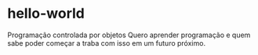 # hello-world
Programação controlada por objetos
Quero aprender programação e quem sabe poder começar a traba com isso em um futuro próximo.
